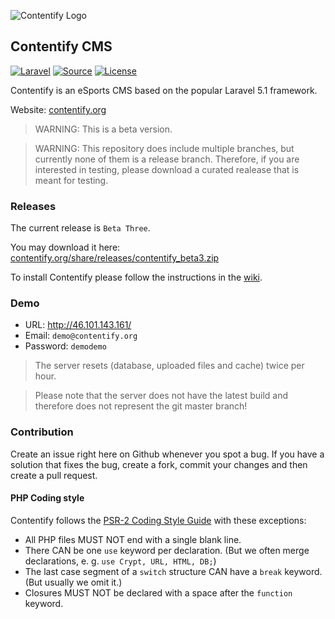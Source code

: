![Contentify Logo](http://www.contentify.org/share/img/logo_180.png)

## Contentify CMS

[![Laravel](https://img.shields.io/badge/Laravel-5.1-orange.svg?style=flat-square)](http://laravel.com)
[![Source](http://img.shields.io/badge/source-Contentify/Contentify-blue.svg?style=flat-square)](https://github.com/Contentify/Contentify)
[![License](http://img.shields.io/badge/license-MIT-brightgreen.svg?style=flat-square)](https://tldrlegal.com/license/mit-license)

Contentify is an eSports CMS based on the popular Laravel 5.1 framework.

Website: [contentify.org](http://contentify.org/)

> WARNING: This is a beta version. 

> WARNING: This repository does include multiple branches, but currently none of them is a release branch. Therefore, if you are interested in testing, please download a curated realease that is meant for testing.

### Releases

The current release is `Beta Three`.

You may download it here: [contentify.org/share/releases/contentify_beta3.zip](http://contentify.org/share/releases/contentify_beta3.zip)

To install Contentify please follow the instructions in the [wiki](https://github.com/Contentify/Contentify/wiki/Installation).

### Demo

* URL: http://46.101.143.161/
* Email: `demo@contentify.org`
* Password: `demodemo`

> The server resets (database, uploaded files and cache) twice per hour.

> Please note that the server does not have the latest build and therefore does not represent the git master branch!

### Contribution

Create an issue right here on Github whenever you spot a bug. If you have a solution that fixes the bug, create a fork, commit your changes and then create a pull request.

#### PHP Coding style

Contentify follows the [PSR-2 Coding Style Guide](https://github.com/php-fig/fig-standards/blob/master/accepted/PSR-2-coding-style-guide.md) with these exceptions:

* All PHP files MUST NOT end with a single blank line.
* There CAN be one `use` keyword per declaration. (But we often merge declarations, e. g. `use Crypt, URL, HTML, DB;`)
* The last case segment of a `switch` structure CAN have a `break` keyword. (But usually we omit it.)
* Closures MUST NOT be declared with a space after the `function` keyword.